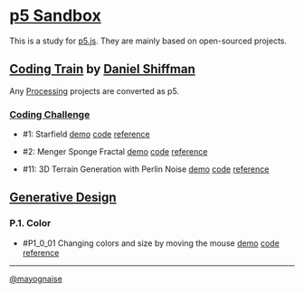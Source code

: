 # [p5 Sandbox][p5-sandbox]

This is a study for [p5.js][p5-js]. They are mainly based on open-sourced projects.

## [Coding Train][coding-train] by [Daniel Shiffman][daniel-shiffman]

Any [Processing][processing] projects are converted as p5.

### [Coding Challenge][coding-challenge]
- \#1: Starfield [demo][cc1-demo] [code][cc1-code] [reference][cc1-ref]

- \#2: Menger Sponge Fractal [demo][cc2-demo] [code][cc2-code] [reference][cc2-ref]
- \#11: 3D Terrain Generation with Perlin Noise [demo][cc11-demo] [code][cc11-code] [reference][cc11-ref]

## [Generative Design][generative-design]

### P.1. Color
- \#P1\_0\_01 Changing colors and size by moving the mouse [demo][P1_0_01-demo] [code][P1_0_01-code] [reference][P1_0_01-ref]

---

[@mayognaise][mayognaise]

[p5-sandbox]: https://github.com/mayognaise/p5-sandbox
[p5-js]: https://p5js.org
[processing]: https://processing.org/
[coding-train]: http://thecodingtrain.com
[daniel-shiffman]: https://shiffman.net
[coding-challenge]: http://thecodingtrain.com/CodingChallenges
[generative-design]: http://www.generative-gestaltung.de/2
[mayognaise]: https://github.com/mayognaise

[cc1-demo]: https://mayognaise.github.io/p5-sandbox/coding-train/cc1-starfield
[cc1-code]: https://github.com/mayognaise/p5-sandbox/tree/master/coding-train/cc1-starfield
[cc1-ref]: http://thecodingtrain.com/CodingChallenges/001-starfield.html
[cc2-code]: https://github.com/mayognaise/p5-sandbox/tree/master/coding-train/cc2-menger-sponge
[cc2-demo]: https://mayognaise.github.io/p5-sandbox/coding-train/cc2-menger-sponge
[cc2-ref]: http://thecodingtrain.com/CodingChallenges/002-mengersponge.html
[cc11-code]: https://github.com/mayognaise/p5-sandbox/tree/master/coding-train/cc11-perlinnoiseterrain
[cc11-demo]: https://mayognaise.github.io/p5-sandbox/coding-train/cc11-perlinnoiseterrain
[cc11-ref]: http://thecodingtrain.com/CodingChallenges/011-perlinnoiseterrain.html
[P1_0_01-code]: https://github.com/mayognaise/p5-sandbox/tree/master/generative-design/P_1_0_01
[P1_0_01-demo]: https://mayognaise.github.io/p5-sandbox/generative-design/P_1_0_01
[P1_0_01-ref]: https://editor.p5js.org/generative-design/sketches/P_1_0_01
